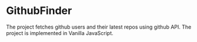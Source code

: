 # GithubFinder

The project fetches github users and their latest repos using github API. The project is implemented in Vanilla JavaScript.
